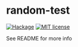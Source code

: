 # random-test

[![Hackage](https://img.shields.io/hackage/v/random-test.svg?logo=haskell)](https://hackage.haskell.org/package/random-test)
[![MIT license](https://img.shields.io/badge/license-MIT-blue.svg)](LICENSE)

See README for more info
